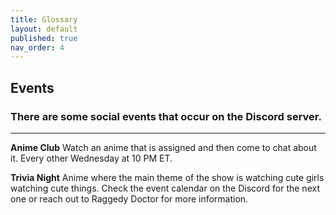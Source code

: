 ```yaml
---
title: Glossary
layout: default
published: true
nav_order: 4
---
```

## Events

### There are some social events that occur on the Discord server.
---

**Anime Club**
Watch an anime that is assigned and then come to chat about it. Every other Wednesday at 10 PM ET. 

**Trivia Night** 
Anime where the main theme of the show is watching cute girls watching cute things. Check the event calendar on the Discord for the next one or reach out to Raggedy Doctor for more information. 

